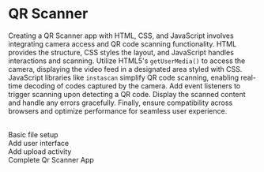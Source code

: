 # QR Scanner
Creating a QR Scanner app with HTML, CSS, and JavaScript involves integrating camera access and QR code scanning functionality. HTML provides the structure, CSS styles the layout, and JavaScript handles interactions and scanning. Utilize HTML5's `getUserMedia()` to access the camera, displaying the video feed in a designated area styled with CSS. JavaScript libraries like `instascan` simplify QR code scanning, enabling real-time decoding of codes captured by the camera. Add event listeners to trigger scanning upon detecting a QR code. Display the scanned content and handle any errors gracefully. Finally, ensure compatibility across browsers and optimize performance for seamless user experience.

<br>
Basic file setup
<br>
Add user interface
<br>
Add upload activity
<br>
Complete Qr Scanner App